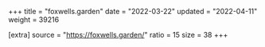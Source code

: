 +++
title = "foxwells.garden"
date = "2022-03-22"
updated = "2022-04-11"
weight = 39216

[extra]
source = "https://foxwells.garden/"
ratio = 15
size = 38
+++
